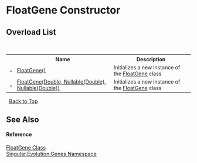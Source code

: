 # FloatGene Constructor 
 


## Overload List
&nbsp;<table><tr><th></th><th>Name</th><th>Description</th></tr><tr><td>![Public method](media/pubmethod.gif "Public method")</td><td><a href="c3128e8e-aba1-e767-d7b8-575c97556a76">FloatGene()</a></td><td>
Initializes a new instance of the <a href="0669b42b-c8df-2480-a278-6e83e27b51b7">FloatGene</a> class</td></tr><tr><td>![Public method](media/pubmethod.gif "Public method")</td><td><a href="9b457341-3a65-0298-0593-537404529a29">FloatGene(Double, Nullable(Double), Nullable(Double))</a></td><td>
Initializes a new instance of the <a href="0669b42b-c8df-2480-a278-6e83e27b51b7">FloatGene</a> class</td></tr></table>&nbsp;
<a href="#floatgene-constructor">Back to Top</a>

## See Also


#### Reference
<a href="0669b42b-c8df-2480-a278-6e83e27b51b7">FloatGene Class</a><br /><a href="c9a39aef-d3b0-be3b-cda0-1d7eb5bdd4e1">Singular.Evolution.Genes Namespace</a><br />